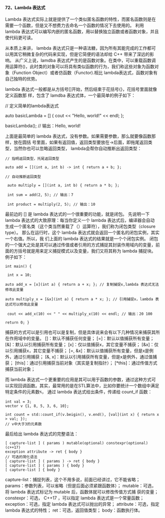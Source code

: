 #### 72、Lambda 表达式

Lambda  表达式实际上就是提供了⼀个类似匿名函数的特性，⽽匿名函数则是在需要⼀个函数，但是⼜不想费⼒去命名⼀个函数的情况下去使⽤的。
利⽤   lambda  表达式可以编写内嵌的匿名函数，⽤以替换独⽴函数或者函数对象，并且使代码更可读。

从本质上来讲， lambda 表达式只是⼀种语法糖，因为所有其能完成的⼯作都可以⽤其它稍微复杂的代码来实现，但是它简便的语法却给 C++ 带来了深远的影响。
从⼴义上说，lamdba  表达式产⽣的是函数对象。在类中，可以重载函数调用运算符()，此时类的对象可以将具有类似函数的⾏为，我们称这些对象为函数对象（Function Object）或者仿函数（Functor).相⽐ lambda表达式，函数对象有⾃⼰独特的优势。

lambda 表达式⼀般都是从⽅括号[]开始，然后结束于花括号{}，花括号⾥⾯就像定义函数那 样，包含了 lamdba 表达式体，⼀个最简单的例⼦如下：

// 定义简单的lambda表达式

 auto basicLambda = [] { cout << "Hello, world!" << endl; };

 basicLambda(); // 输出：Hello, world!

上⾯是最简单的 lambda 表达式，没有参数。如果需要参数，那么就要像函数那样，放在圆括  号⾥⾯，如果有返回值，返回类型要放在->后⾯，即拖尾返回类型，当然你也可以忽略返回类型，  lambda会帮你⾃动推断出返回类型：

```
// 指明返回类型，托尾返回类型 

auto add = [](int a, int b) -> int { return a + b; }; 

// ⾃动推断返回类型

 auto multiply = [](int a, int b) { return a * b; };

 int sum = add(2, 5); // 输出：7

 int product = multiply(2, 5); // 输出：10
```

最前边的 [] 是 lambda 表达式的⼀个很重要的功能，就是闭包。 先说明⼀下 lambda 表达式的⼤致原理：每当你定义⼀个 lambda 表达式后，编译器会⾃动 ⽣成⼀个匿名类（这个类当然重载了（）运算符），我们称为闭包类型（closure type）。 那么在运⾏时，这个 lambda 表达式就会返回⼀个匿名的闭包实例，其实⼀个右值。所以，我 们上⾯的 lambda 表达式的结果就是⼀个个闭包实例。 闭包的⼀个强⼤之处是其可以通过传值或者引⽤的⽅式捕捉其封装作⽤域内的变量，前⾯的方括号就是⽤来定义捕捉模式以及变量，我们⼜将其称为 lambda 捕捉块。例⼦如下：

```
int main() {

 int x = 10;  

auto add_x = [x](int a) { return a + x; }; // 复制捕捉x,lambda 表达式⽆法修改此变量

auto multiply_x = [&x](int a) { return a * x; }; // 引⽤捕捉x，lambda 表达式可以修改此变量 

 cout << add_x(10) << " " << multiply_x(10) << endl; // 输出：20 100 

return 0; }
```

捕获的⽅式可以是引⽤也可以是复制，但是具体说来会有以下⼏种情况来捕获其所在作⽤域中的变量。
[]：默认不捕获任何变量；
[=]：默认以值捕获所有变量；
[&]：默认以引⽤捕获所有变量；
[x]：仅以值捕获x，其它变量不捕获；
[&x]：仅以引⽤捕获x，其它变量不捕获；
[=, &x]：默认以值捕获所有变量，但是x是例外，通过引⽤捕获；
[&, x]：默认以引⽤捕获所有变量，但是x是例外，通过值捕获；
[this]：通过引⽤捕获当前对象（其实是复制指针）；
[*this]：通过传值⽅式捕获当前对象；

⽽ lambda 表达式⼀个更重要的应⽤是其可以⽤于函数的参数，通过这种⽅式可以实现回调函数。其实，最常⽤的是在STL算法中，⽐如你要统计⼀个数组中满⾜特定条件的元素数ᰁ， 通过 lambda 表达式给出条件，传递给 count_if 函数：

```
int val = 3; 
vector v {1, 8, 5, 3, 6, 10};

int count = std::count_if(v.beigin(), v.end(), [val](int x) { return x > val; });
// v中⼤于3的元素数
```

最后给出 lambda 表达式的完整语法：

```
[ capture-list ] ( params ) mutable(optional) constexpr(optional)(c++17)
exception attribute -> ret { body }
// 可选的简化语法
[ capture-list ] ( params ) -> ret { body } 
[ capture-list ] ( params ) { body } 
[ capture-list ] { body }
```

capture-list：捕捉列表，这个不⽤多说，前⾯已经讲过，它不能省略；
params：参数列表，可以省略（但是后⾯必须紧跟函数体）；
mutable：可选，将 lambda 表达式标记为 mutable 后，函数体就可以修改传值⽅式捕
获的变量；
constexpr：可选， C++17 ，可以指定 lambda 表达式是⼀个常量函数；
exception：可选，指定 lambda 表达式可以抛出的异常；
attribute：可选，指定 lambda  表达式的特性；
ret：可选，返回值类型；
body：函数执⾏体。
